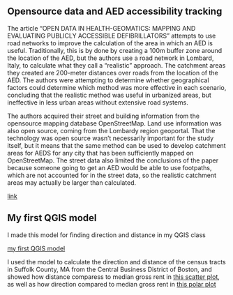 ## Opensource data and AED accessibility tracking

The article “OPEN DATA IN HEALTH-GEOMATICS: MAPPING AND EVALUATING PUBLICLY ACCESSIBLE DEFIBRILLATORS” attempts to use road networks to improve the calculation of the area in which an AED is useful. Traditionally, this is by done by creating a 100m buffer zone around the location of the AED, but the authors use a road network in Lombard, Italy, to calculate what they call a “realistic” approach. The catchment areas they created are 200-meter distances over roads from the location of the AED. The authors were attempting to determine whether geographical factors could determine which method was more effective in each scenario, concluding that the realistic method was useful in urbanized areas, but ineffective in less urban areas without extensive road systems.


The authors acquired their street and building information from the opensource mapping database OpenStreetMap. Land use information was also open source, coming from the Lombardy region geoportal. That the technology was open source wasn’t necessarily important for the study itself, but it means that the same method can be used to develop catchment areas for AEDS for any city that has been sufficiently mapped on OpenStreetMap. The street data also limited the conclusions of the paper because someone going to get an AED would be able to use footpaths, which are not accounted for in the street data, so the realistic catchment areas may actually be larger than calculated.

[link](https://www.int-arch-photogramm-remote-sens-spatial-inf-sci.net/XLII-4-W14/63/2019/)


## My first QGIS model

I made this model for finding direction and distance in my QGIS class

[my first QGIS model](model1.model3)

I used the model to calculate the direction and distance of the census tracts in Suffolk County, MA from the Central Business District of Boston, and showed how distance comparess to median gross rent in [this scatter plot](scatteR_boston.html), as well as how direction compared to median gross rent in [this polar plot](polar_boston.html)

